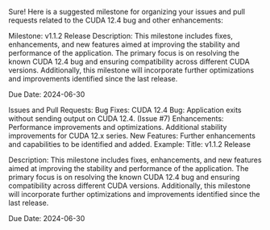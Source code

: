 
Sure! Here is a suggested milestone for organizing your issues and pull requests related to the CUDA 12.4 bug and other enhancements:

Milestone: v1.1.2 Release
Description:
This milestone includes fixes, enhancements, and new features aimed at improving the stability and performance of the application. The primary focus is on resolving the known CUDA 12.4 bug and ensuring compatibility across different CUDA versions. Additionally, this milestone will incorporate further optimizations and improvements identified since the last release.

Due Date:
2024-06-30

Issues and Pull Requests:
Bug Fixes:
CUDA 12.4 Bug: Application exits without sending output on CUDA 12.4. (Issue #7)
Enhancements:
Performance improvements and optimizations.
Additional stability improvements for CUDA 12.x series.
New Features:
Further enhancements and capabilities to be identified and added.
Example:
Title: v1.1.2 Release

Description:
This milestone includes fixes, enhancements, and new features aimed at improving the stability and performance of the application. The primary focus is on resolving the known CUDA 12.4 bug and ensuring compatibility across different CUDA versions. Additionally, this milestone will incorporate further optimizations and improvements identified since the last release.

Due Date: 2024-06-30
